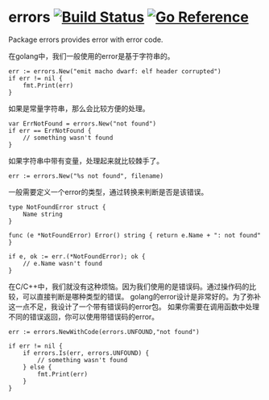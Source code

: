 # errors [![Build Status](https://travis-ci.org/rangechow/errors.svg?branch=main)](https://travis-ci.org/rangechow/errors) [![Go Reference](https://pkg.go.dev/badge/github.com/rangechow/errors.svg)](https://pkg.go.dev/github.com/rangechow/errors)
Package errors provides error with error code.

在golang中，我们一般使用的error是基于字符串的。

	err := errors.New("emit macho dwarf: elf header corrupted")
	if err != nil {
		fmt.Print(err)
	}

如果是常量字符串，那么会比较方便的处理。

    var ErrNotFound = errors.New("not found")
    if err == ErrNotFound {
        // something wasn't found
    }

如果字符串中带有变量，处理起来就比较棘手了。

	err := errors.New("%s not found", filename)

一般需要定义一个error的类型，通过转换来判断是否是该错误。

	type NotFoundError struct {
		Name string
	}
 
	func (e *NotFoundError) Error() string { return e.Name + ": not found" }

	if e, ok := err.(*NotFoundError); ok {
		// e.Name wasn't found
	}

在C/C++中，我们就没有这种烦恼。因为我们使用的是错误码。通过操作码的比较，可以直接判断是哪种类型的错误。
golang的error设计是非常好的。为了弥补这一点不足，我设计了一个带有错误码的error包。
如果你需要在调用函数中处理不同的错误返回，你可以使用带错误码的error。


    err := errors.NewWithCode(errors.UNFOUND,"not found")

	if err != nil {
		if errors.Is(err, errors.UNFOUND) {
			// something wasn't found
		} else {
			fmt.Print(err)
		}
	}

